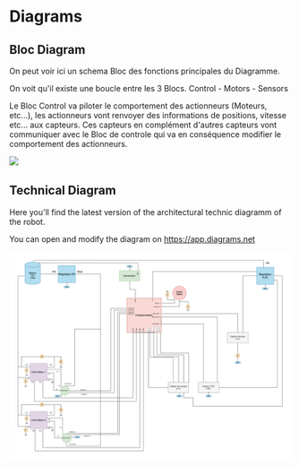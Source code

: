 # Diagrams



## Bloc Diagram


On peut voir ici un schema Bloc des fonctions principales du Diagramme.

On voit qu'il existe une boucle entre les 3 Blocs. Control - Motors - Sensors

Le Bloc Control va piloter le comportement des actionneurs (Moteurs, etc...), les actionneurs vont renvoyer des informations de positions, vitesse etc... aux capteurs. Ces capteurs en complément d'autres capteurs vont communiquer avec le Bloc de controle qui va en conséquence modifier le comportement des actionneurs.




![](BLOC_Diagram)

## Technical Diagram

Here you'll find the latest version of the architectural technic diagramm of the robot.

You can open and modify the diagram on https://app.diagrams.net

![alt text](https://github.com/Artpel1805/Beerator/blob/1db995e974017155ed233134d93f03a3120a4014/Diagramme/Diagramme%20sans%20nom.drawio.png)
